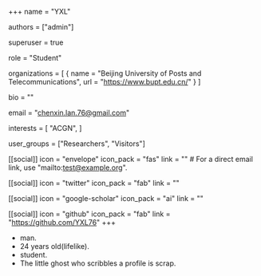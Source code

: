 +++
name = "YXL"

authors = ["admin"]

superuser = true

role = "Student"

organizations = [ { name = "Beijing University of Posts and Telecommunications", url = "https://www.bupt.edu.cn/" } ]

bio = ""

email = "chenxin.lan.76@gmail.com"

interests = [
  "ACGN",
]

user_groups = ["Researchers", "Visitors"]

[[social]]
  icon = "envelope"
  icon_pack = "fas"
  link = ""  # For a direct email link, use "mailto:test@example.org".

[[social]]
  icon = "twitter"
  icon_pack = "fab"
  link = ""

[[social]]
  icon = "google-scholar"
  icon_pack = "ai"
  link = ""

[[social]]
  icon = "github"
  icon_pack = "fab"
  link = "https://github.com/YXL76"
+++

- man.
- 24 years old(lifelike).
- student.
- The little ghost who scribbles a profile is scrap.
